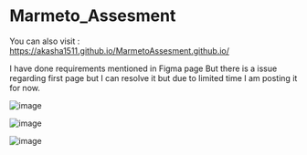 # Marmeto_Assesment

You can also visit : https://akasha1511.github.io/MarmetoAssesment.github.io/ 

I have done requirements mentioned in Figma page But there is a issue regarding first page but I can resolve it but due to limited time I am posting it for now. 

![image](https://github.com/AkashA1511/MarmetoAssesment.github.io/assets/90034500/d7b162de-49c9-496d-9782-b0368efa8e2b)

![image](https://github.com/AkashA1511/MarmetoAssesment.github.io/assets/90034500/bd0a2175-b702-4980-9869-dc26e36cf854)

![image](https://github.com/AkashA1511/MarmetoAssesment.github.io/assets/90034500/0b9d4863-69fb-453b-af12-49f88f711788)


